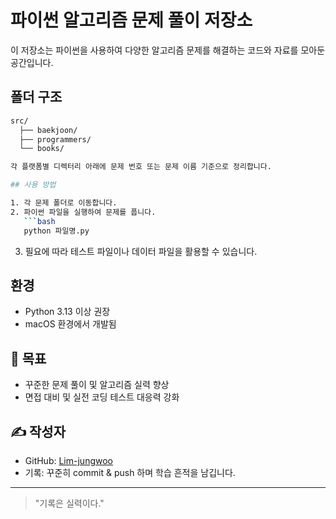 # 파이썬 알고리즘 문제 풀이 저장소

이 저장소는 파이썬을 사용하여 다양한 알고리즘 문제를 해결하는 코드와 자료를 모아둔 공간입니다.

## 폴더 구조

````bash
src/
  ├── baekjoon/
  ├── programmers/
  └── books/

각 플랫폼별 디렉터리 아래에 문제 번호 또는 문제 이름 기준으로 정리합니다.

## 사용 방법

1. 각 문제 폴더로 이동합니다.
2. 파이썬 파일을 실행하여 문제를 풉니다.
   ```bash
   python 파일명.py
````

3. 필요에 따라 테스트 파일이나 데이터 파일을 활용할 수 있습니다.

## 환경

- Python 3.13 이상 권장
- macOS 환경에서 개발됨

## 📌 목표

- 꾸준한 문제 풀이 및 알고리즘 실력 향상
- 면접 대비 및 실전 코딩 테스트 대응력 강화

## ✍️ 작성자

- GitHub: [Lim-jungwoo](https://github.com/Lim-jungwoo)
- 기록: 꾸준히 commit & push 하며 학습 흔적을 남깁니다.

---

> "기록은 실력이다."
